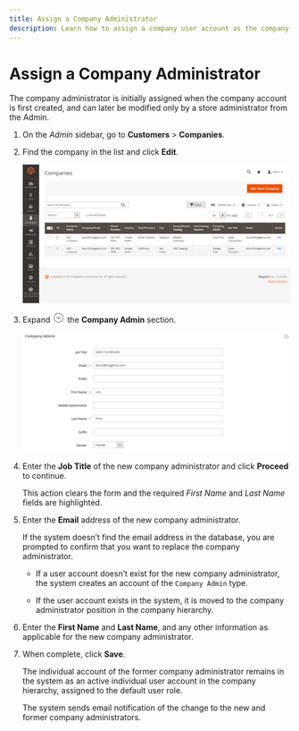 ```yaml
---
title: Assign a Company Administrator
description: Learn how to assign a company user account as the company administrator for the company account.
---
```

# Assign a Company Administrator

The company administrator is initially assigned when the company account is first created, and can later be modified only by a store administrator from the Admin.

1. On the _Admin_ sidebar, go to **Customers** > **Companies**.

1. Find the company in the list and click **Edit**.

   ![Companies](./assets/companies-grid.png)<!-- zoom -->

1. Expand ![Expansion selector](../assets/icon-display-expand.png)  the **Company Admin** section.

   ![Company Admin](./assets/company-account-company-admin.png)<!-- zoom -->

1. Enter the **Job Title** of the new company administrator and click **Proceed** to continue.

   This action clears the form and the required _First Name_ and _Last Name_ fields are highlighted.

1. Enter the **Email** address of the new company administrator.

   If the system doesn’t find the email address in the database, you are prompted to confirm that you want to replace the company administrator.

   - If a user account doesn’t exist for the new company administrator, the system creates an account of the `Company Admin` type.

   - If the user account exists in the system, it is moved to the company administrator position in the company hierarchy.

1. Enter the **First Name** and **Last Name**, and any other information as applicable for the new company administrator.

1. When complete, click **Save**.

   The individual account of the former company administrator remains in the system as an active individual user account in the company hierarchy, assigned to the default user role.

   The system sends email notification of the change to the new and former company administrators.
